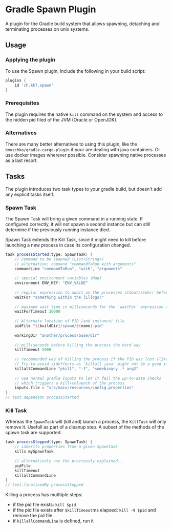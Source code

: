 # Gradle Spawn Plugin
A plugin for the Gradle build system that allows spawning, detaching and terminating processes on unix systems.

## Usage

### Applying the plugin
To use the Spawn plugin, include the following in your build script:
```groovy
plugins {
    id 'ch.kk7.spawn'
}
```

### Prerequisites
The plugin requires the native `kill` command on the system and access to the hidden pid filed of the JVM (Oracle or OpenJDK).

### Alternatives
There are many better alternatives to using this plugin, like the `bmuschko/gradle-cargo-plugin` if your are dealing 
with java containers. Or use docker images wherever possible. Consider spawning native processes as a last resort.

## Tasks
The plugin introduces two task types to your gradle build, but doesn't add any explicit tasks itself.

### Spawn Task
The Spawn Task will bring a given command in a running state. If configured correctly, it will not spawn a second instance but can
still determine if the previously running instance died.

Spawn Task extends the Kill Task, since it might need to kill before launching a new process in case its configuration changed.

```groovy
task processStarted(type: SpawnTask) {
    // command to be spawned (List<String>)
    // alternative: command "commandToRun with arguments"
    commandLine "commandToRun", "with", "arguments"
    
    // special environment variables (Map)
    environment ENV_KEY: "ENV_VALUE"
    
    // regular expression to await on the processes stdout/stderr before assuming it is successfully started
    waitFor "something within the [Ll]ogs?"
    
    // maximum wait time in milliseconds for the `waitFor` expression to match
    waitForTimeout 30000
    
    // Alternate location of PID (and instance) file
    pidFile "${buildDir}/spawn/${name}.pid"
    
    workingDir "another/process/base/dir"
    
    // milliseconds before killing the process the hard way
    killTimeout 5000
    
    // recommended way of killing the process if the PID was lost (like `killall` or `pkill`). 
    // Try to avoid sideffects as `killall java` might not be a good idea.
    killallCommandLine "pkill", "-f", "somebinary .* arg2"
    
    // use normal gradle inputs to let it fail the up-to-date checks
    // which triggers a kill+relaunch of the process
    inputs.file = "src/main/resources/config.properties"
}
// test.dependsOn processStarted
```

### Kill Task
Whereas the `SpawnTask` will (kill and) launch a process, the `KillTask` will only remove it.
Usefull as part of a cleanup step. A subset of the methods of the spawn task are supported.
```groovy
task processStopped(type: SpawnTask) {
    // inherits properties from a given SpawnTask
    kills mySpawnTask
    
    // alternatively use the previously explained...
    pidFile
    killTimeout
    killallCommandLine
}
// test.finalizedBy processStopped
```

Killing a process has mutltiple steps:
 * if the pid file exists: `kill $pid`
 * if the pid file exists after `$killTimeout`ms elapsed: `kill -9 $pid` and remove the pid file
 * if `killallCommandLine` is defined, run it
